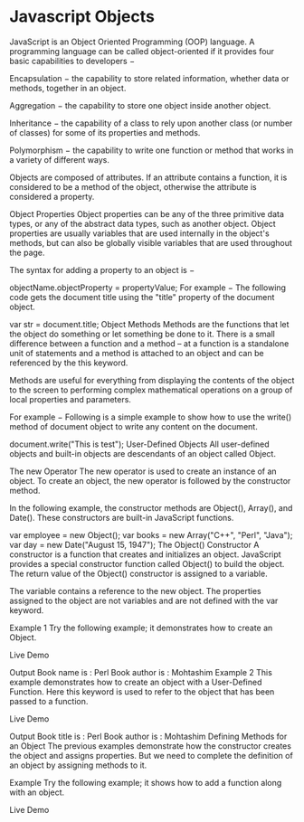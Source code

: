 # Javascript Objects

JavaScript is an Object Oriented Programming (OOP) language. A programming language can be called object-oriented if it provides four basic capabilities to developers −

Encapsulation − the capability to store related information, whether data or methods, together in an object.

Aggregation − the capability to store one object inside another object.

Inheritance − the capability of a class to rely upon another class (or number of classes) for some of its properties and methods.

Polymorphism − the capability to write one function or method that works in a variety of different ways.

Objects are composed of attributes. If an attribute contains a function, it is considered to be a method of the object, otherwise the attribute is considered a property.

Object Properties
Object properties can be any of the three primitive data types, or any of the abstract data types, such as another object. Object properties are usually variables that are used internally in the object's methods, but can also be globally visible variables that are used throughout the page.

The syntax for adding a property to an object is −

objectName.objectProperty = propertyValue;
For example − The following code gets the document title using the "title" property of the document object.

var str = document.title;
Object Methods
Methods are the functions that let the object do something or let something be done to it. There is a small difference between a function and a method – at a function is a standalone unit of statements and a method is attached to an object and can be referenced by the this keyword.

Methods are useful for everything from displaying the contents of the object to the screen to performing complex mathematical operations on a group of local properties and parameters.

For example − Following is a simple example to show how to use the write() method of document object to write any content on the document.

document.write("This is test");
User-Defined Objects
All user-defined objects and built-in objects are descendants of an object called Object.

The new Operator
The new operator is used to create an instance of an object. To create an object, the new operator is followed by the constructor method.

In the following example, the constructor methods are Object(), Array(), and Date(). These constructors are built-in JavaScript functions.

var employee = new Object();
var books = new Array("C++", "Perl", "Java");
var day = new Date("August 15, 1947");
The Object() Constructor
A constructor is a function that creates and initializes an object. JavaScript provides a special constructor function called Object() to build the object. The return value of the Object() constructor is assigned to a variable.

The variable contains a reference to the new object. The properties assigned to the object are not variables and are not defined with the var keyword.

Example 1
Try the following example; it demonstrates how to create an Object.

Live Demo
<html>
   <head>
      <title>User-defined objects</title>     
      <script type = "text/javascript">
         var book = new Object();   // Create the object
         book.subject = "Perl";     // Assign properties to the object
         book.author  = "Mohtashim";
      </script>      
   </head>

   <body>  
      <script type = "text/javascript">
         document.write("Book name is : " + book.subject + "<br>");
         document.write("Book author is : " + book.author + "<br>");
      </script>   
   </body>
</html>
Output
Book name is : Perl
Book author is : Mohtashim
Example 2
This example demonstrates how to create an object with a User-Defined Function. Here this keyword is used to refer to the object that has been passed to a function.

Live Demo
<html>
   <head>   
   <title>User-defined objects</title>
      <script type = "text/javascript">
         function book(title, author) {
            this.title = title;
            this.author  = author;
         }
      </script>      
   </head>

   <body>   
      <script type = "text/javascript">
         var myBook = new book("Perl", "Mohtashim");
         document.write("Book title is : " + myBook.title + "<br>");
         document.write("Book author is : " + myBook.author + "<br>");
      </script>      
   </body>
</html>
Output
Book title is : Perl
Book author is : Mohtashim
Defining Methods for an Object
The previous examples demonstrate how the constructor creates the object and assigns properties. But we need to complete the definition of an object by assigning methods to it.

Example
Try the following example; it shows how to add a function along with an object.

Live Demo
<html>

   <head>
   <title>User-defined objects</title>
      <script type = "text/javascript">
         // Define a function which will work as a method
         function addPrice(amount) {
            this.price = amount;
         }

         function book(title, author) {
            this.title = title;
            this.author  = author;
            this.addPrice = addPrice;  // Assign that method as property.
         }
      </script>      
   </head>

   <body>   
      <script type = "text/javascript">
         var myBook = new book("Perl", "Mohtashim");
         myBook.addPrice(100);

         document.write("Book title is : " + myBook.title + "<br>");
         document.write("Book author is : " + myBook.author + "<br>");
         document.write("Book price is : " + myBook.price + "<br>");
      </script>      
   </body>
</html>
Output
Book title is : Perl
Book author is : Mohtashim
Book price is : 100
The 'with' Keyword
The ‘with’ keyword is used as a kind of shorthand for referencing an object's properties or methods.

The object specified as an argument to with becomes the default object for the duration of the block that follows. The properties and methods for the object can be used without naming the object.

Syntax
The syntax for with object is as follows −

with (object) {
   properties used without the object name and dot
}
Example
Try the following example.

Live Demo
<html>
   <head>
   <title>User-defined objects</title>   
      <script type = "text/javascript">
         // Define a function which will work as a method
         function addPrice(amount) {
            with(this) {
               price = amount;
            }
         }
         function book(title, author) {
            this.title = title;
            this.author = author;
            this.price = 0;
            this.addPrice = addPrice;  // Assign that method as property.
         }
      </script>      
   </head>

   <body>   
      <script type = "text/javascript">
         var myBook = new book("Perl", "Mohtashim");
         myBook.addPrice(100);

         document.write("Book title is : " + myBook.title + "<br>");
         document.write("Book author is : " + myBook.author + "<br>");
         document.write("Book price is : " + myBook.price + "<br>");
      </script>      
   </body>
</html>
Output
Book title is : Perl
Book author is : Mohtashim
Book price is : 100
JavaScript Native Objects
JavaScript has several built-in or native objects. These objects are accessible anywhere in your program and will work the same way in any browser running in any operating system.

Here is the list of all important JavaScript Native Objects −

JavaScript Number Object

JavaScript Boolean Object

JavaScript String Object

JavaScript Array Object

JavaScript Date Object

JavaScript Math Object

JavaScript RegExp Object

# References
https://www.tutorialspoint.com/javascript/javascript_objects.htm
